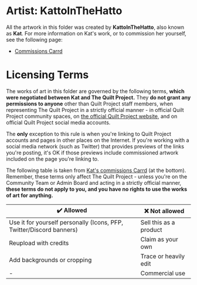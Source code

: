 # Artist: KattoInTheHatto

All the artwork in this folder was created by **KattoInTheHatto**, also known as **Kat**. For more information
on Kat's work, or to commission her yourself, see the following page:

* [Commissions Carrd](https://kattointhehatto.carrd.co/)

# Licensing Terms

The works of art in this folder are governed by the following terms, **which were negotiated between Kat and The Quilt 
Project.** They **do not grant any permissions to anyone** other than Quilt Project staff members, when representing 
The Quilt Project in a strictly official manner - in official Quilt Project community spaces, on
[the official Quilt Project website](https://quiltmc.org), and on official Quilt Project social media accounts.

The **only** exception to this rule is when you're linking to Quilt Project accounts and pages in other places on the
Internet. If you're working with a social media network (such as Twitter) that provides previews of the links you're
posting, it's OK if those previews include commissioned artwork included on the page you're linking to.

The following table is taken from [Kat's commissions Carrd](https://kattointhehatto.carrd.co/) (at the bottom).
Remember, these terms only affect The Quilt Project - unless you're on the Community Team or Admin Board and acting
in a strictly official manner, **these terms do not apply to you, and you have no rights to use the works of art for
anything.**

✔️ Allowed | ❌ Not allowed
---------- | --------------
Use it for yourself personally (Icons, PFP, Twitter/Discord banners) | Sell this as a product
Reupload with credits | Claim as your own
Add backgrounds or cropping | Trace or heavily edit
- | Commercial use 
